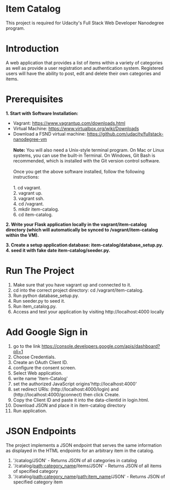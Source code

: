 # Item Catalog
This project is required for Udacity's Full Stack Web Developer Nanodegree program.

# Introduction
A web application that provides a list of items within a variety of categories as well as provide a user registration and authentication system. Registered users will have the ability to post, edit and delete their own categories and items.

# Prerequisites
__1. Start	with	Software	Installation:__
* Vagrant:	https://www.vagrantup.com/downloads.html	
* Virtual	Machine:	https://www.virtualbox.org/wiki/Downloads	
* Download	a	FSND	virtual	machine:	https://github.com/udacity/fullstack-nanodegree-vm	
<br /> __Note:__ You	will	also	need	a	Unix-style	terminal	program.	On	Mac	or	Linux	systems,	you	can	use	the	built-in	Terminal.	On	Windows, Git	Bash is recommended,	which	is	installed	with	the	Git	version	control	software.	
<br />Once	you	get	the	above	software	installed,	follow	the	following	instructions:	
<br />1. cd vagrant.
<br />2. vagrant up.
<br />3. vagrant ssh. 
<br />4. cd /vagrant.
<br />5. mkdir item-catalog.
<br />6. cd item-catalog. 
 
__2. Write your Flask application locally in the vagrant/item-catalog directory (which will automatically be synced to /vagrant/item-catalog within the VM).__

__3. Create a setup application database: item-catalog/database_setup.py.__
</br>__4. seed it with fake date item-catalog/seeder.py.__

# Run The Project
1. Make sure that you have vagrant up and connected to it.
2. cd into the correct project directory: cd /vagrant/item-catalog.
3. Run python database_setup.py.
4. Run seeder.py to seed it.
5. Run item_catalog.py.
6. Access and test your application by visiting http://localhost:4000 locally

# Add Google Sign in
1. go to the link https://console.developers.google.com/apis/dashboard?pli=1
2. Choose Credentials.
3. Create an OAuth Client ID.
4. configure the consent screen.
5. Select Web application.
6. write name 'Item-Catalog'
7. set the authorized JavaScript origins'http://localhost:4000'
8. set redirect URIs: (http://localhost:4000/login) and (http://localhost:4000/gconnect) then click Create.
9. Copy the Client ID and paste it into the data-clientid in login.html.
10. Download JSON and place it in item-catalog directory
11. Run application.

# JSON Endpoints
The project implements a JSON endpoint that serves the same information as displayed in the HTML endpoints for an arbitrary item in the catalog.
1. '/catalog/JSON' - Returns JSON of all categories in catalog
2. '/catalog/<path:category_name>/items/JSON' - Returns JSON of all items of specified category
3. '/catalog/<path:category_name>/<path:item_name>/JSON' - Returns JSON of specified category item
